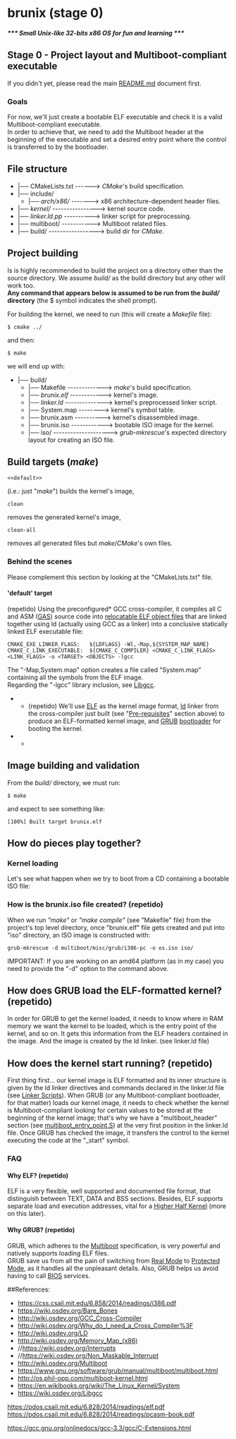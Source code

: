# brunix (stage 0)
##### *** Small Unix-like 32-bits x86 OS for fun and learning ***

## Stage 0 - Project layout and Multiboot-compliant executable


If you didn't yet, please read the main [README.md](https://github.com/bruno-masci/brunix/blob/master/README.md) document first.

### Goals

For now, we'll just create a bootable ELF executable and check it is a valid Multiboot-compliant executable.\
In order to achieve that, we need to add the Multiboot header at the beginning of the executable and set a desired entry point where the control is transferred to by the bootloader.


## File structure

 * |── CMakeLists.txt ------> *CMake*'s build specification.
 * |── include/
   * |── *arch/x86/* -------> x86 architecture-dependent header files.
 * |── *kernel/* ----------------> kernel source code.
 * |── *linker.ld.pp* ----------> linker script for preprocessing.
 * |── multiboot/ -----------> Multiboot related files.
 * |── build/ -----------------> build dir for *CMake*. 


## Project building

Is is highly recommended to build the project on a directory other than the source directory. We assume *build/* as the build directory but any other will work too.\
__Any command that appears below is assumed to be run from the *build/* directory__ (the $ symbol indicates the shell prompt).

For building the kernel, we need to run (this will create a *Makefile* file):

	$ cmake ../

and then:

	$ make

we will end up with:

 * |── build/ 
   * |── Makefile -------------> *make*'s build specification.
   * |── *brunix.elf* ------------> kernel's image.
   * |── *linker.ld* --------------> kernel's preprocessed linker script.
   * |── System.map --------> kernel's symbol table. 
   * |── brunix.asm ----------> kernel's disassembled image.
   * |── brunix.iso ------------> bootable ISO image for the kernel.
   * |── iso/ --------------------> *grub-mkrescue*'s expected directory layout for creating an ISO file.


## Build targets (*make*)

	<<default>>
(i.e.: just "*make*") builds the kernel's image,

	clean
removes the generated kernel's image,

	clean-all
removes all generated files but *make*/*CMake*'s own files.


### Behind the scenes

Please complement this section by looking at the "CMakeLists.txt" file.

#### 'default' target

(repetido)
Using the preconfigured* GCC cross-compiler, it compiles all C and ASM ([GAS](http://wiki.osdev.org/GAS)) source code into [relocatable ELF object files](http://wiki.osdev.org/Object_Files) that
are linked together using ld (actually using GCC as a linker) into a conclusive statically linked ELF executable file:

    CMAKE_EXE_LINKER_FLAGS:   ${LDFLAGS} -Wl,-Map,${SYSTEM_MAP_NAME}
    CMAKE_C_LINK_EXECUTABLE:  ${CMAKE_C_COMPILER} <CMAKE_C_LINK_FLAGS> <LINK_FLAGS> -o <TARGET> <OBJECTS> -lgcc

The "-Map,System.map" option creates a file called "System.map" containing all the symbols from the ELF image.\
Regarding the "-lgcc" library inclusion, see [Libgcc](https://wiki.osdev.org/Libgcc).




- - (repetido)
We'll use [ELF](http://wiki.osdev.org/ELF) as the kernel image format, [ld](http://wiki.osdev.org/LD) linker from the
cross-compiler just built (see "[Pre-requisites](#Pre-requisites)" section above) to produce an ELF-formatted kernel image,
and [GRUB](https://wiki.osdev.org/GRUB) [bootloader](https://wiki.osdev.org/Bootloader) for booting the kernel.
- -



## Image building and validation

From the *build/* directory, we must run:

	$ make

and expect to see something like:

    [100%] Built target brunix.elf


## How do pieces play together?

### Kernel loading


Let's see what happen when we try to boot from  a CD containing a bootable ISO file:


### How is the brunix.iso file created? (repetido)

When we run <i>"make"</i> or <i>"make compile"</i> (see "Makefile" file) from the project's top level directory, once
"brunix.elf" file gets created and put into "iso" directory, an ISO image is constructed with:

	grub-mkrescue -d multiboot/misc/grub/i386-pc -o os.iso iso/

IMPORTANT: If you are working on an amd64 platform (as in my case) you need to provide the "-d" option to the command above.




## How does GRUB load the ELF-formatted kernel? (repetido)

In order for GRUB to get the kernel loaded, it needs to know where in RAM
memory we want the kernel to be loaded, which is the entry point of the kernel,
and so on. It gets this information from the ELF headers contained in the
image. And the image
is created by the ld linker. (see linker.ld file)

## How does the kernel start running? (repetido)
First thing first... our kernel image is ELF formatted and its inner structure is given by the ld linker directives and commands declared in the linker.ld file (see [Linker Scripts](http://wiki.osdev.org/Linker_Scripts)).
When GRUB (or any Multiboot-compliant bootloader, for that matter) loads our kernel image, it needs to check whether the kernel is Multiboot-compliant looking for certain values to be stored at the beginning of the kernel image; that's why we have a "multiboot_header" section (see [multiboot_entry_point.S](/kernel/multiboot_entry_point.S)) at the very first position in the linker.ld file.
Once GRUB has checked the image, it transfers the control to the kernel executing the code at the "_start" symbol.


### FAQ

#### Why ELF? (repetido)

ELF is a very flexible, well supported and documented file format, that distinguish between TEXT, DATA and BSS sections.
Besides, ELF supports separate load and execution addresses, vital for a
[Higher Half Kernel](https://wiki.osdev.org/Higher_Half_Kernel) (more on this later).

#### Why GRUB? (repetido)

GRUB, which adheres to the [Multiboot](http://wiki.osdev.org/Multiboot) specification, is very powerful and natively
supports loading ELF files.\
GRUB save us from all the pain of switching from [Real Mode](http://wiki.osdev.org/Real_Mode) to
[Protected Mode](http://wiki.osdev.org/Protected_Mode), as it handles all the unpleasant details. Also, GRUB helps us
avoid having to call [BIOS](https://wiki.osdev.org/BIOS) services.





##References:

* https://css.csail.mit.edu/6.858/2014/readings/i386.pdf
* https://wiki.osdev.org/Bare_Bones
* http://wiki.osdev.org/GCC_Cross-Compiler
* http://wiki.osdev.org/Why_do_I_need_a_Cross_Compiler%3F
* http://wiki.osdev.org/LD
* http://wiki.osdev.org/Memory_Map_(x86)
* //https://wiki.osdev.org/Interrupts
* //https://wiki.osdev.org/Non_Maskable_Interrupt
* http://wiki.osdev.org/Multiboot
* https://www.gnu.org/software/grub/manual/multiboot/multiboot.html
* http://os.phil-opp.com/multiboot-kernel.html
* https://en.wikibooks.org/wiki/The_Linux_Kernel/System
* https://wiki.osdev.org/Libgcc

https://pdos.csail.mit.edu/6.828/2014/readings/elf.pdf
https://pdos.csail.mit.edu/6.828/2014/readings/pcasm-book.pdf

https://gcc.gnu.org/onlinedocs/gcc-3.3/gcc/C-Extensions.html
